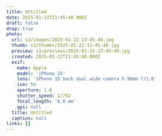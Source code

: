 ```yaml
---
title: Untitled
date: 2025-01-22T21:45:40.000Z
draft: false
drop: true
photo:
  url: s3/images/2025-01-22-13-45-40.jpg
  thumb: s3/thumbs/2025-01-22-13-45-40.jpg
  preview: s3/previews/2025-01-22-13-45-40.jpg
  created: 2025-01-22T21:45:40.000Z
  exif:
    make: Apple
    model: 'iPhone 15'
    lens: 'iPhone 15 back dual wide camera 5.96mm f/1.6'
    iso: 50
    aperture: 1.6
    shutter_speed: 1/702
    focal_length: '6.0 mm'
    gps: null
  title: Untitled
  caption: null
links: []
---
```

